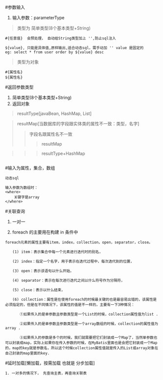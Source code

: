 #参数输入
1. 输入参数：parameterType
> 类型为 简单类型(8个基本类型+String)
~~~
#{任意值}  会预处理， 自动给String类型加上 '',防止sql注入

${value}, 只能是具体值,原样输出,适合动态sql，需手动加 '' value 是固定的
eg: select * from user order by ${value} desc

~~~

> 类型为对象
~~~
#{属性名}
${属性名}
~~~


#返回参数类型
1. 简单类型(8个基本类型+String)
2. 返回对象<javaBeen>
> resultType[javaBean, HashMap, List]

> resultMap[当数据库的字段跟实体类的属性不一致：类型，名字]
>> 字段名跟属性名不一致
>>> resultMap

>>> resultType+HashMap
~~~

~~~


#输入为属性，集合，数组
~~~
动态sql

输入参数为数组时：
<where>
    关键字是array
</where>
~~~

#关联查询
1. 一对一


2. foreach 的主要用在构建 in 条件中
~~~
foreach元素的属性主要有item，index，collection，open，separator，close。

　　(1) item：表示集合中每一个元素进行迭代时的别名，

　　(2) index：指定一个名字，用于表示在迭代过程中，每次迭代到的位置，

　　(3) open：表示该语句以什么开始，

　　(4) separator：表示在每次进行迭代之间以什么符号作为分隔符，

　　(5) close：表示以什么结束，

　　(6) collection：属性是在使用foreach的时候最关键的也是最容易出错的，该属性是必须指定的，但是在不同情况下，该属性的值是不一样的，主要有一下3种情况： 

　　　　①如果传入的是单参数且参数类型是一个List的时候，collection属性值为list .

　　　　②如果传入的是单参数且参数类型是一个array数组的时候，collection的属性值为array .

　　　　③如果传入的参数是多个的时候，我们就需要把它们封装成一个Map了，当然单参数也可以封装成map，实际上如果你在传入参数的时候，在MyBatis里面也是会把它封装成一个Map的，map的key就是参数名，所以这个时候collection属性值就是传入的List或array对象在自己封装的map里面的key.
~~~

#延时加载[懒加载，按需加载 也就是 分步加载]
~~~
1. 一对多的情况下， 先查询主表，再查询关联表
~~~